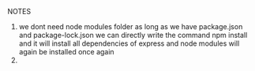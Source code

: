 NOTES
1) we dont need node modules folder as long as we have package.json and package-lock.json we can directly write the command npm install and it will install all dependencies of express and node modules will again be installed once again
2) 